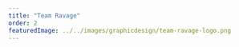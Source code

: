 ```yaml
---
title: "Team Ravage"
order: 2
featuredImage: ../../images/graphicdesign/team-ravage-logo.png
---
```


